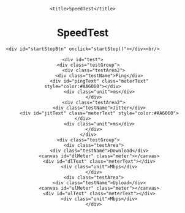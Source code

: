 <!DOCTYPE html>
<html>
<head>

<style type="text/css">
	
	body{
		text-align:center;
		font-family:"Roboto",sans-serif;
	}
	
	#startStopBtn{
		display:inline-block;
		margin:0 auto;
		color:#6060AA;
		background-color:rgba(0,0,0,0);
		border:0.15em solid #6060FF;
		border-radius:0.3em;
		transition:all 0.3s;
		box-sizing:border-box;
		width:8em; height:3em;
		line-height:2.7em;
		cursor:pointer;
		box-shadow: 0 0 0 rgba(0,0,0,0.1), inset 0 0 0 rgba(0,0,0,0.1);
	}
	
	#startStopBtn:hover{
		box-shadow: 0 0 2em rgba(0,0,0,0.1), inset 0 0 1em rgba(0,0,0,0.1);
	}
	
	#startStopBtn:before{
		content:"Start";
	}
	
	
	#test{
		margin-top:2em;
		margin-bottom:12em;
	}
	div.testArea{
		display:inline-block;
		width:16em;
		height:12.5em;
		position:relative;
		box-sizing:border-box;
	}
	div.testArea2{
		display:inline-block;
		width:14em;
		height:7em;
		position:relative;
		box-sizing:border-box;
		text-align:center;
	}
	div.testArea div.testName{
		position:absolute;
		top:0.1em; left:0;
		width:100%;
		font-size:1.4em;
		z-index:9;
	}
	div.testArea2 div.testName{
        display:block;
        text-align:center;
        font-size:1.4em;
	}
	div.testArea div.meterText{
		position:absolute;
		bottom:1.55em; left:0;
		width:100%;
		font-size:2.5em;
		z-index:9;
	}
	div.testArea2 div.meterText{
        display:inline-block;
        font-size:2.5em;
	}
	div.meterText:empty:before{
		content:"0.00";
	}
	div.testArea div.unit{
		position:absolute;
		bottom:2em; left:0;
		width:100%;
		z-index:9;
	}
	div.testArea2 div.unit{
		display:inline-block;
	}
	div.testArea canvas{
		position:absolute;
		top:0; left:0; width:100%; height:100%;
		z-index:1;
	}
	div.testGroup{
		display:block;
        margin: 0 auto;
	}
	
	
</style>

	<title>SpeedTest</title>
</head>
<body>


<h1>SpeedTest</h1>

	<div id="startStopBtn" onclick="startStop()"></div><br/>
	
	<div id="test">
		<div class="testGroup">
			<div class="testArea2">
				<div class="testName">Ping</div>
				<div id="pingText" class="meterText" style="color:#AA6060"></div>
				<div class="unit">ms</div>
			</div>
			<div class="testArea2">
				<div class="testName">Jitter</div>
				<div id="jitText" class="meterText" style="color:#AA6060"></div>
				<div class="unit">ms</div>
			</div>
		</div>
		<div class="testGroup">
			<div class="testArea">
				<div class="testName">Download</div>
				<canvas id="dlMeter" class="meter"></canvas>
				<div id="dlText" class="meterText"></div>
				<div class="unit">Mbps</div>
			</div>
			<div class="testArea">
				<div class="testName">Upload</div>
				<canvas id="ulMeter" class="meter"></canvas>
				<div id="ulText" class="meterText"></div>
				<div class="unit">Mbps</div>
			</div>
		
	
</body>
</html>
